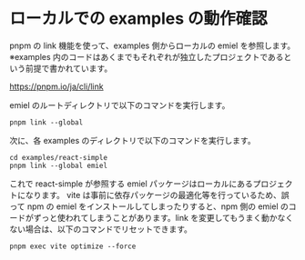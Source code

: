 # ローカルでの examples の動作確認

pnpm の link 機能を使って、examples 側からローカルの emiel を参照します。
※examples 内のコードはあくまでもそれぞれが独立したプロジェクトであるという前提で書かれています。

https://pnpm.io/ja/cli/link

emiel のルートディレクトリで以下のコマンドを実行します。

```
pnpm link --global
```

次に、各 examples のディレクトリで以下のコマンドを実行します。

```
cd examples/react-simple
pnpm link --global emiel
```

これで react-simple が参照する emiel パッケージはローカルにあるプロジェクトになります。
vite は事前に依存パッケージの最適化等を行っているため、誤って npm の emiel をインストールしてしまったりすると、npm 側の emiel のコードがずっと使われてしまうことがあります。link を変更してもうまく動かなくない場合は、以下のコマンドでリセットできます。

```
pnpm exec vite optimize --force
```

